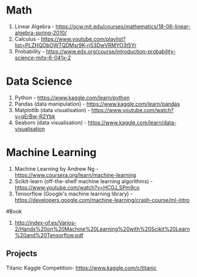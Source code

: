 # Math
1. Linear Algebra - https://ocw.mit.edu/courses/mathematics/18-06-linear-algebra-spring-2010/
2. Calculus - https://www.youtube.com/playlist?list=PLZHQObOWTQDMsr9K-rj53DwVRMYO3t5Yr
3. Probability - https://www.edx.org/course/introduction-probability-science-mitx-6-041x-2

# Data Science
1. Python - https://www.kaggle.com/learn/python
2. Pandas (data manipulation) - https://www.kaggle.com/learn/pandas
3. Matplotlib (data visualisation) - https://www.youtube.com/watch?v=qErBw-R2Ybk
4. Seaborn (data visualisation) - https://www.kaggle.com/learn/data-visualisation

# Machine Learning
1. Machine Learning by Andrew Ng - https://www.coursera.org/learn/machine-learning
2. Scikit-learn (off-the-shelf machine learning algorithms) - https://www.youtube.com/watch?v=HC0J_SPm9co
3. Tensorflow (Google's machine learning library) - https://developers.google.com/machine-learning/crash-course/ml-intro

#Book
1. http://index-of.es/Varios-2/Hands%20on%20Machine%20Learning%20with%20Scikit%20Learn%20and%20Tensorflow.pdf

## Projects
Titanic Kaggle Competition- https://www.kaggle.com/c/titanic
